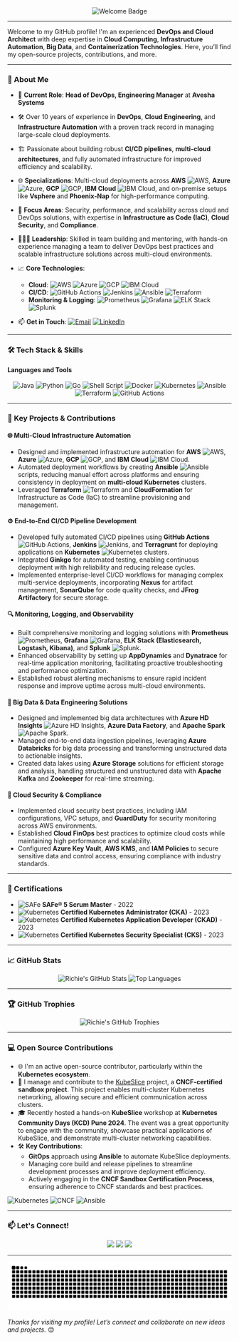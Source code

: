 <div align="center">
  <img src="https://img.shields.io/badge/Hi%20there,%20I'm%20Richie%20Sebastian%20👋-DevOps%20Architect%20%7C%20Cloud%20Expert%20%7C%20Tech%20Leader-blueviolet?style=for-the-badge" alt="Welcome Badge" />
</div>


---

Welcome to my GitHub profile! I'm an experienced **DevOps and Cloud Architect** with deep expertise in **Cloud Computing**, **Infrastructure Automation**, **Big Data**, and **Containerization Technologies**. Here, you’ll find my open-source projects, contributions, and more.

---

### 🚀 About Me

- 🌱 **Current Role**: **Head of DevOps, Engineering Manager** at **Avesha Systems**
- 🛠️ Over 10 years of experience in **DevOps**, **Cloud Engineering**, and **Infrastructure Automation** with a proven track record in managing large-scale cloud deployments.
- 🏗️ Passionate about building robust **CI/CD pipelines**, **multi-cloud architectures**, and fully automated infrastructure for improved efficiency and scalability.
- 🌐 **Specializations**: Multi-cloud deployments across **AWS** ![AWS](https://img.shields.io/badge/-AWS-232F3E?style=flat&logo=amazon-aws), **Azure** ![Azure](https://img.shields.io/badge/-Azure-0078D4?style=flat&logo=microsoft-azure), **GCP** ![GCP](https://img.shields.io/badge/-GCP-4285F4?style=flat&logo=google-cloud), **IBM Cloud** ![IBM Cloud](https://img.shields.io/badge/-IBM%20Cloud-1261FE?style=flat&logo=ibm-cloud), and on-premise setups like **Vsphere** and **Phoenix-Nap** for high-performance computing.
- 🔐 **Focus Areas**: Security, performance, and scalability across cloud and DevOps solutions, with expertise in **Infrastructure as Code (IaC)**, **Cloud Security**, and **Compliance**.
- 🧑‍🤝‍🧑 **Leadership**: Skilled in team building and mentoring, with hands-on experience managing a team to deliver DevOps best practices and scalable infrastructure solutions across multi-cloud environments.
- 📈 **Core Technologies**:
  - **Cloud**: ![AWS](https://img.shields.io/badge/-AWS-232F3E?style=flat&logo=amazon-aws) ![Azure](https://img.shields.io/badge/-Azure-0078D4?style=flat&logo=microsoft-azure) ![GCP](https://img.shields.io/badge/-GCP-4285F4?style=flat&logo=google-cloud) ![IBM Cloud](https://img.shields.io/badge/-IBM%20Cloud-1261FE?style=flat&logo=ibm-cloud)
  - **CI/CD**: ![GitHub Actions](https://img.shields.io/badge/-GitHub%20Actions-2088FF?style=flat&logo=github-actions) ![Jenkins](https://img.shields.io/badge/-Jenkins-D24939?style=flat&logo=jenkins) ![Ansible](https://img.shields.io/badge/-Ansible-EE0000?style=flat&logo=ansible) ![Terraform](https://img.shields.io/badge/-Terraform-623CE4?style=flat&logo=terraform)
  - **Monitoring & Logging**: ![Prometheus](https://img.shields.io/badge/-Prometheus-E6522C?style=flat&logo=prometheus) ![Grafana](https://img.shields.io/badge/-Grafana-F46800?style=flat&logo=grafana) ![ELK Stack](https://img.shields.io/badge/-ELK%20Stack-005571?style=flat&logo=elasticsearch) ![Splunk](https://img.shields.io/badge/-Splunk-000000?style=flat&logo=splunk)

- 📫 **Get in Touch**: [![Email](https://img.shields.io/badge/-Email-D14836?style=flat&logo=gmail&logoColor=white)](mailto:richiesebastian20@gmail.com) [![LinkedIn](https://img.shields.io/badge/-LinkedIn-0077B5?style=flat&logo=linkedin&logoColor=white)](https://www.linkedin.com/in/richie-s-8b545183)


---

### 🛠️ Tech Stack & Skills

#### **Languages and Tools**

<div align="center">
  <img src="https://img.shields.io/badge/Java-007396?style=for-the-badge&logo=java&logoColor=white" alt="Java" />
  <img src="https://img.shields.io/badge/Python-3776AB?style=for-the-badge&logo=python&logoColor=white" alt="Python" />
  <img src="https://img.shields.io/badge/Go-00ADD8?style=for-the-badge&logo=go&logoColor=white" alt="Go" />
  <img src="https://img.shields.io/badge/Shell_Script-4EAA25?style=for-the-badge&logo=gnu-bash&logoColor=white" alt="Shell Script" />
  <img src="https://img.shields.io/badge/Docker-2496ED?style=for-the-badge&logo=docker&logoColor=white" alt="Docker" />
  <img src="https://img.shields.io/badge/Kubernetes-326CE5?style=for-the-badge&logo=kubernetes&logoColor=white" alt="Kubernetes" />
  <img src="https://img.shields.io/badge/Ansible-EE0000?style=for-the-badge&logo=ansible&logoColor=white" alt="Ansible" />
  <img src="https://img.shields.io/badge/Terraform-623CE4?style=for-the-badge&logo=terraform&logoColor=white" alt="Terraform" />
  <img src="https://img.shields.io/badge/GitHub_Actions-2088FF?style=for-the-badge&logo=github-actions&logoColor=white" alt="GitHub Actions" />
</div>

---

### 📂 Key Projects & Contributions

#### 🌐 **Multi-Cloud Infrastructure Automation**
- Designed and implemented infrastructure automation for **AWS** ![AWS](https://img.shields.io/badge/-AWS-232F3E?style=flat&logo=amazon-aws), **Azure** ![Azure](https://img.shields.io/badge/-Azure-0078D4?style=flat&logo=microsoft-azure), **GCP** ![GCP](https://img.shields.io/badge/-GCP-4285F4?style=flat&logo=google-cloud), and **IBM Cloud** ![IBM Cloud](https://img.shields.io/badge/-IBM%20Cloud-1261FE?style=flat&logo=ibm-cloud).
- Automated deployment workflows by creating **Ansible** ![Ansible](https://img.shields.io/badge/-Ansible-EE0000?style=flat&logo=ansible) scripts, reducing manual effort across platforms and ensuring consistency in deployment on **multi-cloud Kubernetes** clusters.
- Leveraged **Terraform** ![Terraform](https://img.shields.io/badge/-Terraform-623CE4?style=flat&logo=terraform) and **CloudFormation** for Infrastructure as Code (IaC) to streamline provisioning and management.

#### ⚙️ **End-to-End CI/CD Pipeline Development**
- Developed fully automated CI/CD pipelines using **GitHub Actions** ![GitHub Actions](https://img.shields.io/badge/-GitHub%20Actions-2088FF?style=flat&logo=github-actions), **Jenkins** ![Jenkins](https://img.shields.io/badge/-Jenkins-D24939?style=flat&logo=jenkins), and **Terragrunt** for deploying applications on **Kubernetes** ![Kubernetes](https://img.shields.io/badge/-Kubernetes-326CE5?style=flat&logo=kubernetes) clusters.
- Integrated **Ginkgo** for automated testing, enabling continuous deployment with high reliability and reducing release cycles.
- Implemented enterprise-level CI/CD workflows for managing complex multi-service deployments, incorporating **Nexus** for artifact management, **SonarQube** for code quality checks, and **JFrog Artifactory** for secure storage.

#### 🔍 **Monitoring, Logging, and Observability**
- Built comprehensive monitoring and logging solutions with **Prometheus** ![Prometheus](https://img.shields.io/badge/-Prometheus-E6522C?style=flat&logo=prometheus), **Grafana** ![Grafana](https://img.shields.io/badge/-Grafana-F46800?style=flat&logo=grafana), **ELK Stack (Elasticsearch, Logstash, Kibana)**, and **Splunk** ![Splunk](https://img.shields.io/badge/-Splunk-000000?style=flat&logo=splunk).
- Enhanced observability by setting up **AppDynamics** and **Dynatrace** for real-time application monitoring, facilitating proactive troubleshooting and performance optimization.
- Established robust alerting mechanisms to ensure rapid incident response and improve uptime across multi-cloud environments.

#### 🧩 **Big Data & Data Engineering Solutions**
- Designed and implemented big data architectures with **Azure HD Insights** ![Azure HD Insights](https://img.shields.io/badge/-Azure%20HD%20Insights-0078D4?style=flat&logo=microsoft-azure), **Azure Data Factory**, and **Apache Spark** ![Apache Spark](https://img.shields.io/badge/-Apache%20Spark-E25A1C?style=flat&logo=apache-spark).
- Managed end-to-end data ingestion pipelines, leveraging **Azure Databricks** for big data processing and transforming unstructured data to actionable insights.
- Created data lakes using **Azure Storage** solutions for efficient storage and analysis, handling structured and unstructured data with **Apache Kafka** and **Zookeeper** for real-time streaming.

#### 🔐 **Cloud Security & Compliance**
- Implemented cloud security best practices, including IAM configurations, VPC setups, and **GuardDuty** for security monitoring across AWS environments.
- Established **Cloud FinOps** best practices to optimize cloud costs while maintaining high performance and scalability.
- Configured **Azure Key Vault**, **AWS KMS**, and **IAM Policies** to secure sensitive data and control access, ensuring compliance with industry standards.

---

### 📝 Certifications

- ![SAFe](https://img.shields.io/badge/SAFe®%205%20Scrum%20Master-2022-0a0a0a?style=flat&logo=safe) **SAFe® 5 Scrum Master** - 2022
- ![Kubernetes](https://img.shields.io/badge/Certified%20Kubernetes%20Administrator%20(CKA)-2023-326CE5?style=flat&logo=kubernetes&logoColor=white) **Certified Kubernetes Administrator (CKA)** - 2023
- ![Kubernetes](https://img.shields.io/badge/Certified%20Kubernetes%20Application%20Developer%20(CKAD)-2023-326CE5?style=flat&logo=kubernetes&logoColor=white) **Certified Kubernetes Application Developer (CKAD)** - 2023
- ![Kubernetes](https://img.shields.io/badge/Certified%20Kubernetes%20Security%20Specialist%20(CKS)-2023-326CE5?style=flat&logo=kubernetes&logoColor=white) **Certified Kubernetes Security Specialist (CKS)** - 2023



---

### 📈 GitHub Stats

<div align="center">
  <img src="https://github-readme-stats.vercel.app/api?username=richiesebastian&show_icons=true&theme=radical" alt="Richie's GitHub Stats" />
  <img src="https://github-readme-stats.vercel.app/api/top-langs/?username=richiesebastian&layout=compact&theme=radical" alt="Top Languages" />
</div>

---

### 🏆 GitHub Trophies

<div align="center">
  <img src="https://github-profile-trophy.vercel.app/?username=richiesebastian&theme=dracula&margin-w=15&margin-h=15&no-frame=true" alt="Richie's GitHub Trophies" />
</div>

---

### 💻 Open Source Contributions

- 🌐 I'm an active open-source contributor, particularly within the **Kubernetes ecosystem**.
- 🔧 I manage and contribute to the [KubeSlice](https://github.com/kubeslice/kubeslice) project, a **CNCF-certified sandbox project**. This project enables multi-cluster Kubernetes networking, allowing secure and efficient communication across clusters.
- 🎓 Recently hosted a hands-on **KubeSlice** workshop at **Kubernetes Community Days (KCD) Pune 2024**. The event was a great opportunity to engage with the community, showcase practical applications of KubeSlice, and demonstrate multi-cluster networking capabilities.
- 🛠️ **Key Contributions**: 
  - **GitOps** approach using **Ansible** to automate KubeSlice deployments.
  - Managing core build and release pipelines to streamline development processes and improve deployment efficiency.
  - Actively engaging in the **CNCF Sandbox Certification Process**, ensuring adherence to CNCF standards and best practices.

![Kubernetes](https://img.shields.io/badge/-Kubernetes-326CE5?style=flat&logo=kubernetes) ![CNCF](https://img.shields.io/badge/-CNCF-0052CC?style=flat&logo=cloudfoundry) ![Ansible](https://img.shields.io/badge/-Ansible-EE0000?style=flat&logo=ansible)


---

### 📫 Let's Connect!

<div align="center">
  <a href="https://www.linkedin.com/in/richie-s-8b545183"><img src="https://img.shields.io/badge/LinkedIn-0077B5?style=for-the-badge&logo=linkedin&logoColor=white" /></a>
  <a href="https://twitter.com/richiesebastian"><img src="https://img.shields.io/badge/Twitter-1DA1F2?style=for-the-badge&logo=twitter&logoColor=white" /></a>
  <a href="mailto:richiesebastian20@gmail.com"><img src="https://img.shields.io/badge/Email-D14836?style=for-the-badge&logo=gmail&logoColor=white" /></a>
</div>

---

<div align="center">
  <img src="https://raw.githubusercontent.com/richiesebastian/richiesebastian/output/github-contribution-grid-snake.svg" alt="snake animation" />
</div>

*Thanks for visiting my profile! Let’s connect and collaborate on new ideas and projects.* 😊
